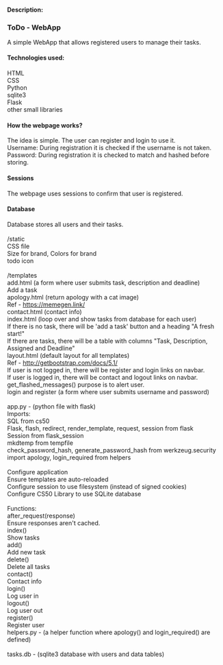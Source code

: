 #### Description:
### ToDo - WebApp
A simple WebApp that allows registered users to manage their tasks.

#### Technologies used:
HTML
<br>
CSS
<br>
Python
<br>
sqlite3
<br>
Flask
<br>
other small libraries
<br>

#### How the webpage works?
The idea is simple. The user can register and login to use it.
<br>
Username: During registration it is checked if the username is not taken.
<br>
Password: During registration it is checked to match and hashed before storing.
<br>

#### Sessions
The webpage uses sessions to confirm that user is registered.
<br>

#### Database
Database stores all users and their tasks.
<br>
<br>
/static
<br>
CSS file
<br>
Size for brand, Colors for brand
<br>
todo icon
<br>
<br>
/templates
<br>
add.html (a form where user submits task, description and deadline)
<br>
Add a task
<br>
apology.html (return apology with a cat image)
<br>
Ref - https://memegen.link/
<br>
contact.html (contact info)
<br>
index.html (loop over and show tasks from database for each user)
<br>
If there is no task, there will be 'add a task' button and a heading "A fresh start!"
<br>
If there are tasks, there will be a table with columns "Task, Description, Assigned and Deadline"
<br>
layout.html (default layout for all templates)
<br>
Ref - http://getbootstrap.com/docs/5.1/
<br>
If user is not logged in, there will be register and login links on navbar.
<br>
If user is logged in, there will be contact and logout links on navbar.
<br>
get_flashed_messages() purpose is to alert user.
<br>
login and register (a form where user submits username and password)
<br>
<br>
app.py - (python file with flask)
<br>
Imports:
<br>
SQL from cs50
<br>
Flask, flash, redirect, render_template, request, session from flask
<br>
Session from flask_session
<br>
mkdtemp from tempfile
<br>
check_password_hash, generate_password_hash from werkzeug.security
<br>
import apology, login_required from helpers
<br>
<br>
Configure application
<br>
Ensure templates are auto-reloaded
<br>
Configure session to use filesystem (instead of signed cookies)
<br>
Configure CS50 Library to use SQLite database
<br>
<br>
Functions:
<br>
after_request(response)
<br>
Ensure responses aren't cached.
<br>
index()
<br>
Show tasks
<br>
add()
<br>
Add new task
<br>
delete()
<br>
Delete all tasks
<br>
contact()
<br>
Contact info
<br>
login()
<br>
Log user in
<br>
logout()
<br>
Log user out
<br>
register()
<br>
Register user
<br>
helpers.py - (a helper function where apology() and login_required() are defined)
<br>
<br>
tasks.db - (sqlite3 database with users and data tables)